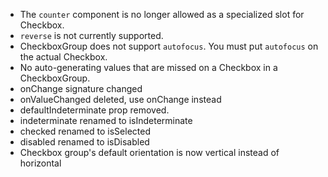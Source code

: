 
- The `counter` component is no longer allowed as a specialized slot for Checkbox.
- `reverse` is not currently supported.
- CheckboxGroup does not support `autofocus`. You must put `autofocus` on the actual Checkbox.
- No auto-generating values that are missed on a Checkbox in a CheckboxGroup.
- onChange signature changed
- onValueChanged deleted, use onChange instead
- defaultIndeterminate prop removed.
- indeterminate renamed to isIndeterminate
- checked renamed to isSelected
- disabled renamed to isDisabled
- Checkbox group's default orientation is now vertical instead of horizontal
